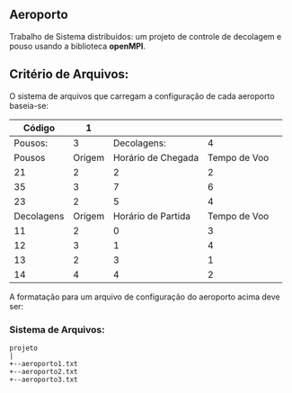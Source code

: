 ## Aeroporto 

Trabalho de Sistema distribuídos: um projeto de controle de decolagem e pouso usando a biblioteca **openMPI**.

## Critério de Arquivos:
O sistema de arquivos que carregam a configuração de cada aeroporto baseia-se:

| Código | 1 |   |   |   |
|--------|---|---|---|---|
|Pousos:        |3   |Decolagens:   |4   |   
|Pousos        |Origem   |Horário de Chegada   |Tempo de Voo   |   
|   21     | 2  | 2  | 2  |   
|   35     | 3  | 7  | 6  |   
|   23     |  2 | 5  | 4  |
|Decolagens        |Origem   |Horário de Partida|Tempo de Voo   |
|   11     | 2  | 0  | 3  |   
|   12     | 3  | 1  | 4  |   
|   13     |  2 | 3  | 1  |
|   14     |  4 | 4  | 2  |

A formatação para um arquivo de configuração do aeroporto acima deve ser:
### Sistema de Arquivos: 
```
projeto
|
+--aeroporto1.txt
+--aeroporto2.txt
+--aeroporto3.txt
```

